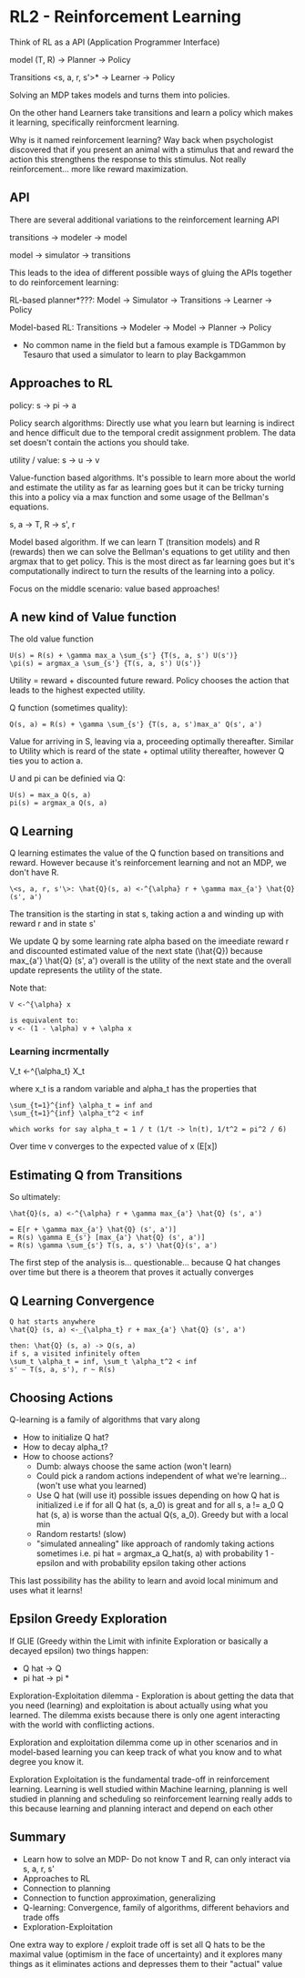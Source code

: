 # RL2 - Reinforcement Learning

Think of RL as a API (Application Programmer Interface)

model (T, R) -> Planner -> Policy

Transitions \<s, a, r, s'>* -> Learner -> Policy

Solving an MDP takes models and turns them into policies.

On the other hand Learners take transitions and learn a policy which makes it learning, specifically reinforcment learning.

Why is it named reinforcement learning? Way back when psychologist discovered that if you present an animal with a stimulus that and reward the action this strengthens the response to this stimulus. Not really reinforcement... more like reward maximization.

## API

There are several additional variations to the reinforcement learning API

transitions -> modeler -> model

model -> simulator -> transitions

This leads to the idea of different possible ways of gluing the APIs together to do reinforcement learning:

RL-based planner*???: Model -> Simulator -> Transitions -> Learner -> Policy

Model-based RL: Transitions -> Modeler -> Model -> Planner -> Policy

* No common name in the field but a famous example is TDGammon by Tesauro that used a simulator to learn to play Backgammon

## Approaches to RL

policy: s -> pi -> a

Policy search algorithms: Directly use what you learn but learning is indirect and hence difficult due to the temporal credit assignment problem. The data set doesn't contain the actions you should take.

utility / value: s -> u -> v

Value-function based algorithms. It's possible to learn more about the world and estimate the utility as far as learning goes but it can be tricky turning this into a policy via a max function and some usage of the Bellman's equations.

s, a -> T, R -> s', r

Model based algorithm. If we can learn T (transition models) and R (rewards) then we can solve the Bellman's equations to get utility and then argmax that to get policy. This is the most direct as far learning goes but it's computationally indirect to turn the results of the learning into a policy.

Focus on the middle scenario: value based approaches!

## A new kind of Value function

The old value function

```
U(s) = R(s) + \gamma max_a \sum_{s'} {T(s, a, s') U(s')}
\pi(s) = argmax_a \sum_{s'} {T(s, a, s') U(s')}
```

Utility = reward + discounted future reward. Policy chooses the action that leads to the highest expected utility.

Q function (sometimes quality):

```
Q(s, a) = R(s) + \gamma \sum_{s'} {T(s, a, s')max_a' Q(s', a')
```

Value for arriving in S, leaving via a, proceeding optimally thereafter. Similar to Utility which is reard of the state + optimal utility thereafter, however Q ties you to action a.

U and pi can be definied via Q:

```
U(s) = max_a Q(s, a)
pi(s) = argmax_a Q(s, a)
```

## Q Learning

Q learning estimates the value of the Q function based on transitions and reward. However because it's reinforcement learning and not an MDP, we don't have R.

```
\<s, a, r, s'\>: \hat{Q}(s, a) <-^{\alpha} r + \gamma max_{a'} \hat{Q} (s', a')
```

The transition is the starting in stat s, taking action a and winding up with reward r and in state s'

We update Q by some learning rate alpha based on the imeediate reward r and discounted estimated value of the next state (\hat{Q}) because max_{a'} \hat{Q} (s', a') overall is the utility of the next state and the overall update represents the utility of the state.

Note that:

```
V <-^{\alpha} x

is equivalent to:
v <- (1 - \alpha) v + \alpha x
```

### Learning incrmentally

V_t <-^{\alpha_t} X_t

where x_t is a random variable and alpha_t has the properties that

```
\sum_{t=1}^{inf} \alpha_t = inf and
\sum_{t=1}^{inf} \alpha_t^2 < inf

which works for say alpha_t = 1 / t (1/t -> ln(t), 1/t^2 = pi^2 / 6)
```

Over time v converges to the expected value of x (E[x])

## Estimating Q from Transitions

So ultimately:

```
\hat{Q}(s, a) <-^{\alpha} r + \gamma max_{a'} \hat{Q} (s', a')

= E[r + \gamma max_{a'} \hat{Q} (s', a')]
= R(s) \gamma E_{s'} [max_{a'} \hat{Q} (s', a')]
= R(s) \gamma \sum_{s'} T(s, a, s') \hat{Q}(s', a')
```

The first step of the analysis is... questionable... because Q hat changes over time but there is a theorem that proves it actually converges

## Q Learning Convergence

```
Q hat starts anywhere
\hat{Q} (s, a) <-_{\alpha_t} r + max_{a'} \hat{Q} (s', a')

then: \hat{Q} (s, a) -> Q(s, a)
if s, a visited infinitely often
\sum_t \alpha_t = inf, \sum_t \alpha_t^2 < inf
s' ~ T(s, a, s'), r ~ R(s)
```

## Choosing Actions

Q-learning is a family of algorithms that vary along
- How to initialize Q hat?
- How to decay alpha_t?
- How to choose actions?
    - Dumb: always choose the same action (won't learn)
    - Could pick a random actions independent of what we're learning... (won't use what you learned)
    - Use Q hat (will use it) possible issues depending on how Q hat is initialized i.e if for all Q hat (s, a_0) is great and for all s, a != a_0 Q hat (s, a) is worse than the actual Q(s, a_0). Greedy but with a local min
    - Random restarts! (slow)
    - "simulated annealing" like approach of randomly taking actions sometimes i.e. pi hat = argmax_a Q_hat(s, a) with probability 1 - epsilon and with probability epsilon taking other actions

This last possibility has the ability to learn and avoid local minimum and uses what it learns!

## Epsilon Greedy Exploration

If GLIE (Greedy within the Limit with infinite Exploration or basically a decayed epsilon) two things happen:

- Q hat -> Q
- pi hat -> pi *

Exploration-Exploitation dilemma - Exploration is about getting the data that you need (learning) and exploitation is about actually using what you learned. The dilemma exists because there is only one agent interacting with the world with conflicting actions.

Exploration and exploitation dilemma come up in other scenarios and in model-based learning you can keep track of what you know and to what degree you know it.

Exploration Exploitation is the fundamental trade-off in reinforcement learning. Learning is well studied within Machine learning, planning is well studied in planning and scheduling so reinforcement learning really adds to this because learning and planning interact and depend on each other

## Summary

- Learn how to solve an MDP- Do not know T and R, can only interact via s, a, r, s'
- Approaches to RL
- Connection to planning
- Connection to function approximation, generalizing
- Q-learning: Convergence, family of algorithms, different behaviors and trade offs
- Exploration-Exploitation

One extra way to explore / exploit trade off is set all Q hats to be the maximal value (optimism in the face of uncertainty) and it explores many things as it eliminates actions and depresses them to their "actual" value
